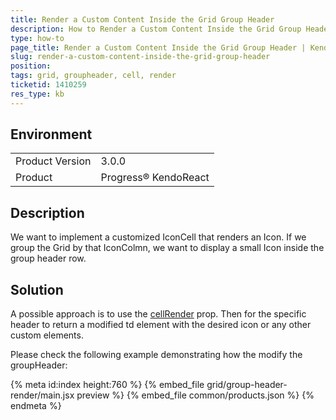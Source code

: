 ```yaml
---
title: Render a Custom Content Inside the Grid Group Header
description: How to Render a Custom Content Inside the Grid Group Header?
type: how-to
page_title: Render a Custom Content Inside the Grid Group Header | KendoReact Grid
slug: render-a-custom-content-inside-the-grid-group-header
position:
tags: grid, groupheader, cell, render
ticketid: 1410259
res_type: kb
---
```


## Environment
<table>
    <tbody>
	    <tr>
	    	<td>Product Version</td>
	    	<td>3.0.0</td>
	    </tr>
	    <tr>
	    	<td>Product</td>
	    	<td>Progress® KendoReact</td>
	    </tr>
    </tbody>
</table>


## Description
We want to implement a customized IconCell that renders an Icon. If we group the Grid by that IconColmn, we want to display a small Icon inside the group header row.

## Solution
A possible approach is to use the [cellRender](https://www.telerik.com/kendo-react-ui/components/grid/api/GridProps/#toc-cellrender) prop. Then for the specific header to return a modified td element with the desired icon or any other custom elements.

Please check the following example demonstrating how the modify the groupHeader:

{% meta id:index height:760 %}
{% embed_file grid/group-header-render/main.jsx preview %}
{% embed_file common/products.json %}
{% endmeta %}
